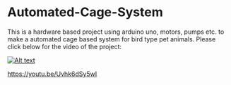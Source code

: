 # Automated-Cage-System

This is a hardware based project using arduino uno, motors, pumps etc. to make a automated cage based system for bird type pet animals.
Please click below for the video of the project:

[![Alt text](https://img.youtube.com/vi/Uvhk6dSy5wI/0.jpg)](https://www.youtube.com/watch?v=Uvhk6dSy5wI)


https://youtu.be/Uvhk6dSy5wI
